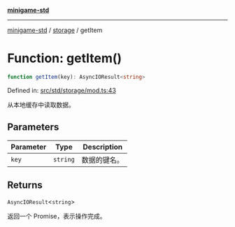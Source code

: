 [**minigame-std**](../../../README.md)

***

[minigame-std](../../../README.md) / [storage](../README.md) / getItem

# Function: getItem()

```ts
function getItem(key): AsyncIOResult<string>
```

Defined in: [src/std/storage/mod.ts:43](https://github.com/JiangJie/minigame-std/blob/c702c23d8258d9dd96d873df515d0027c84fb302/src/std/storage/mod.ts#L43)

从本地缓存中读取数据。

## Parameters

| Parameter | Type | Description |
| ------ | ------ | ------ |
| `key` | `string` | 数据的键名。 |

## Returns

`AsyncIOResult`\<`string`\>

返回一个 Promise，表示操作完成。
